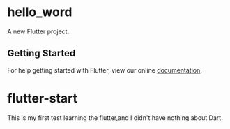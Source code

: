 # hello_word

A new Flutter project.

## Getting Started

For help getting started with Flutter, view our online
[documentation](https://flutter.io/).
# flutter-start
 This is my first test learning the flutter,and I didn't have nothing about Dart.
